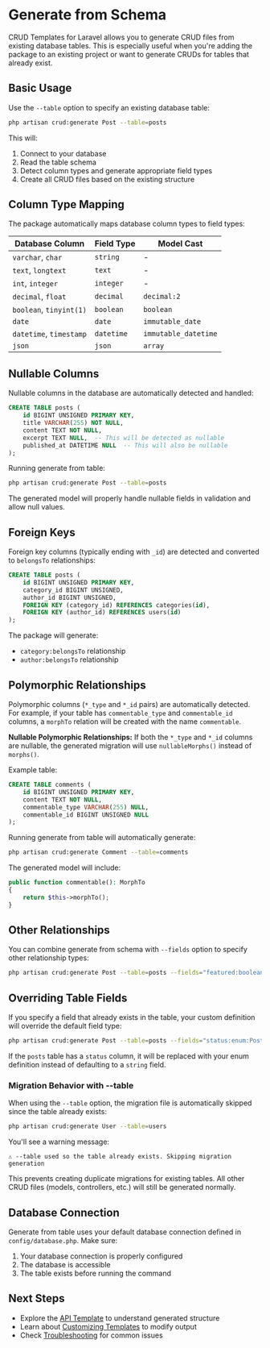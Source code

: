 # Generate from Schema

CRUD Templates for Laravel allows you to generate CRUD files from existing database tables. This is especially useful when you're adding the package to an existing project or want to generate CRUDs for tables that already exist.

## Basic Usage

Use the `--table` option to specify an existing database table:

```bash
php artisan crud:generate Post --table=posts
```

This will:
1. Connect to your database
2. Read the table schema
3. Detect column types and generate appropriate field types
4. Create all CRUD files based on the existing structure

## Column Type Mapping

The package automatically maps database column types to field types:

| Database Column | Field Type | Model Cast |
|----------------|------------|------------|
| `varchar`, `char` | `string` | - |
| `text`, `longtext` | `text` | - |
| `int`, `integer` | `integer` | - |
| `decimal`, `float` | `decimal` | `decimal:2` |
| `boolean`, `tinyint(1)` | `boolean` | `boolean` |
| `date` | `date` | `immutable_date` |
| `datetime`, `timestamp` | `datetime` | `immutable_datetime` |
| `json` | `json` | `array` |

## Nullable Columns

Nullable columns in the database are automatically detected and handled:

```sql
CREATE TABLE posts (
    id BIGINT UNSIGNED PRIMARY KEY,
    title VARCHAR(255) NOT NULL,
    content TEXT NOT NULL,
    excerpt TEXT NULL,  -- This will be detected as nullable
    published_at DATETIME NULL  -- This will also be nullable
);
```

Running generate from table:

```bash
php artisan crud:generate Post --table=posts
```

The generated model will properly handle nullable fields in validation and allow null values.

## Foreign Keys

Foreign key columns (typically ending with `_id`) are detected and converted to `belongsTo` relationships:

```sql
CREATE TABLE posts (
    id BIGINT UNSIGNED PRIMARY KEY,
    category_id BIGINT UNSIGNED,
    author_id BIGINT UNSIGNED,
    FOREIGN KEY (category_id) REFERENCES categories(id),
    FOREIGN KEY (author_id) REFERENCES users(id)
);
```

The package will generate:
- `category:belongsTo` relationship
- `author:belongsTo` relationship

## Polymorphic Relationships

Polymorphic columns (`*_type` and `*_id` pairs) are automatically detected. For example, if your table has `commentable_type` and `commentable_id` columns, a `morphTo` relation will be created with the name `commentable`.

**Nullable Polymorphic Relationships:**
If both the `*_type` and `*_id` columns are nullable, the generated migration will use `nullableMorphs()` instead of `morphs()`.

Example table:
```sql
CREATE TABLE comments (
    id BIGINT UNSIGNED PRIMARY KEY,
    content TEXT NOT NULL,
    commentable_type VARCHAR(255) NULL,
    commentable_id BIGINT UNSIGNED NULL
);
```

Running generate from table will automatically generate:
```bash
php artisan crud:generate Comment --table=comments
```

The generated model will include:
```php
public function commentable(): MorphTo
{
    return $this->morphTo();
}
```

## Other Relationships

You can combine generate from schema with `--fields` option to specify other relationship types:

```bash
php artisan crud:generate Post --table=posts --fields="featured:boolean,tags:belongsToMany,comments:morphMany"
```

## Overriding Table Fields

If you specify a field that already exists in the table, your custom definition will override the default field type:

```bash
php artisan crud:generate Post --table=posts --fields="status:enum:PostStatus"
```

If the `posts` table has a `status` column, it will be replaced with your enum definition instead of defaulting to a `string` field.

### Migration Behavior with --table

When using the `--table` option, the migration file is automatically skipped since the table already exists:

```bash
php artisan crud:generate User --table=users
```

You'll see a warning message:
```
⚠ --table used so the table already exists. Skipping migration generation
```

This prevents creating duplicate migrations for existing tables. All other CRUD files (models, controllers, etc.) will still be generated normally.

## Database Connection

Generate from table uses your default database connection defined in `config/database.php`. Make sure:

1. Your database connection is properly configured
2. The database is accessible
3. The table exists before running the command

## Next Steps

- Explore the [API Template](/templates/api) to understand generated structure
- Learn about [Customizing Templates](/templates/customizing-stubs) to modify output
- Check [Troubleshooting](/troubleshooting) for common issues


